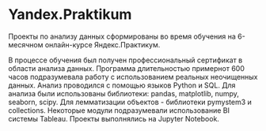 # Yandex.Praktikum
Проекты по анализу данных сформированы во время обучения на 6-месячном онлайн-курсе Яндекс.Практикум.  

В процессе обучения был получен профессиональный сертификат в области анализа данных. 
Программа длительностью примернот 600 часов подразумевала работу с использованием реальных неочищенных данных. 
Анализ проводился с помощью языков Python и SQL. Для анализа были использованы библиотеки: pandas, matplotlib, numpy, seaborn, scipy. Для лемматизации объектов - библиотеки pymystem3 и collections. Некоторые модули подразумевали использование BI системы Tableau. Проекты выполнялись на Jupyter Notebook. 

